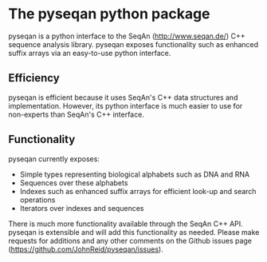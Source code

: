The pyseqan python package
==========================

pyseqan is a python interface to the SeqAn (http://www.seqan.de/) C++
sequence analysis library. pyseqan exposes functionality such as enhanced
suffix arrays via an easy-to-use python interface.


Efficiency
----------

pyseqan is efficient because it uses SeqAn's C++ data structures
and implementation. However, its python interface is much
easier to use for non-experts than SeqAn's C++ interface.


Functionality
-------------

pyseqan currently exposes:

- Simple types representing biological alphabets such as DNA and RNA
- Sequences over these alphabets
- Indexes such as enhanced suffix arrays for efficient look-up and search operations
- Iterators over indexes and sequences

There is much more functionality available through the SeqAn C++ API. pyseqan
is extensible and will add this functionality as needed. Please make requests
for additions and any other comments on the
Github issues page (https://github.com/JohnReid/pyseqan/issues).
